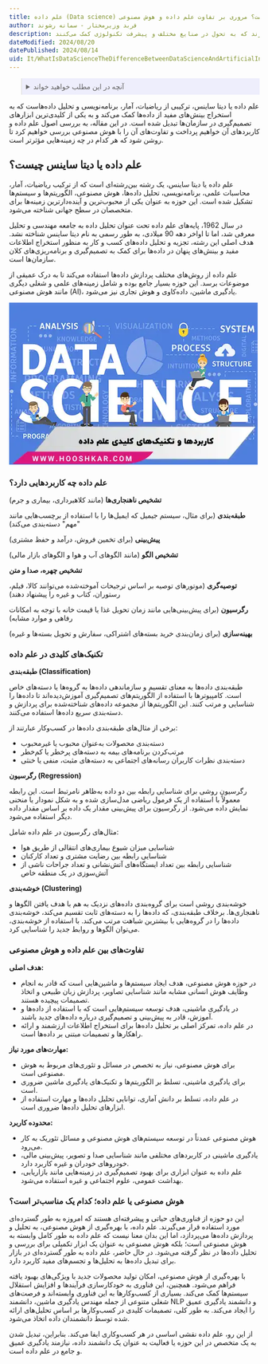 ```yaml
---
title: علم داده (Data science) چیست؟ مروری بر تفاوت علم داده و هوش مصنوعی
author: فربد وزیرمختار - سمانه رشوند
description: علم داده و هوش مصنوعی دو حوزه مرتبط اما متمایز در دنیای فناوری هستند. هر کدام اهداف، مهارت‌ها و کاربردهای خاص خود را دارند که به تحول در صنایع مختلف و پیشرفت تکنولوژی کمک می‌کنند.
dateModified: 2024/08/20
datePublished: 2024/08/14
uid: It/WhatIsDataScienceTheDifferenceBetweenDataScienceAndArtificialIntelligence
---
```

<blockquote style="background-color:#eeeefc; padding:0.5rem">

<details>
  <summary>آنچه در این مطلب خواهید خواند</summary>
  <ul>
    <li>علم داده یا دیتا ساینس چیست؟</li>
    <li>علم داده چه کاربردهایی دارد؟</li>
    <li>تکنیک‌های کلیدی در علم داده</li>
    <li>تفاوت‌های بین علم داده و هوش مصنوعی</li>
    <li>هوش مصنوعی یا علم داده؛ کدام یک مناسب‌تر است؟</li>
  </ul>
</details>
</blockquote>


علم داده یا دیتا ساینس، ترکیبی از ریاضیات، آمار، برنامه‌نویسی و تحلیل داده‌هاست که به استخراج بینش‌های مفید از داده‌ها کمک می‌کند و به یکی از کلیدی‌ترین ابزارهای تصمیم‌گیری در سازمان‌ها تبدیل شده است. در این مقاله، به بررسی اصول علم داده و کاربردهای آن خواهیم پرداخت و تفاوت‌های آن را با هوش مصنوعی بررسی خواهیم کرد تا روشن شود که هر کدام در چه زمینه‌هایی مؤثرتر است.

## علم داده یا دیتا ساینس چیست؟

علم داده یا دیتا ساینس، یک رشته بین‌رشته‌ای است که از ترکیب ریاضیات، آمار، محاسبات علمی، برنامه‌نویسی، تحلیل داده‌ها، هوش مصنوعی، الگوریتم‌ها و سیستم‌ها تشکیل شده است. این حوزه به عنوان یکی از محبوب‌ترین و آینده‌دارترین زمینه‌ها برای متخصصان در سطح جهانی شناخته می‌شود.

در سال 1962، پایه‌های علم داده تحت عنوان تحلیل داده به جامعه مهندسی و تحلیل معرفی شد، اما تا اواخر دهه 90 میلادی، به طور رسمی به نام دیتا ساینس شناخته نشد. هدف اصلی این رشته، تجزیه و تحلیل داده‌های کسب و کار به منظور استخراج اطلاعات مفید و بینش‌های پنهان در داده‌ها برای کمک به تصمیم‌گیری و برنامه‌ریزی‌های کلان سازمان‌ها است.

علم داده از روش‌های مختلف پردازش داده‌ها استفاده می‌کند تا به درک عمیقی از موضوعات برسد. این حوزه بسیار جامع بوده و شامل زمینه‌های علمی و شغلی دیگری مانند هوش مصنوعی (AI)، یادگیری ماشین، داده‌کاوی و هوش تجاری نیز می‌شود.

![کاربرد ها و تکنیک های کلیدی علم داده](./Images/DataScience.webp)

### علم داده چه کاربردهایی دارد؟

**تشخیص ناهنجاری‌ها** (مانند کلاهبرداری، بیماری و جرم)  

**طبقه‌بندی** (برای مثال، سیستم جیمیل که ایمیل‌ها را با استفاده از برچسب‌هایی مانند "مهم" دسته‌بندی می‌کند)  

**پیش‌بینی** (برای تخمین فروش، درآمد و حفظ مشتری)  

**تشخیص الگو** (مانند الگوهای آب و هوا و الگوهای بازار مالی) 

**تشخیص چهره، صدا و متن**  

**توصیه‌گری** (موتورهای توصیه بر اساس ترجیحات آموخته‌شده می‌توانند کالا، فیلم، رستوران، کتاب و غیره را پیشنهاد دهند)  

**رگرسیون** (برای پیش‌بینی‌هایی مانند زمان تحویل غذا یا قیمت خانه با توجه به امکانات رفاهی و موارد مشابه)

**بهینه‌سازی** (برای زمان‌بندی خرید بسته‌های اشتراکی، سفارش و تحویل بسته‌ها و غیره)

### تکنیک‌های کلیدی در علم داده

**طبقه‌بندی (Classification)**  

طبقه‌بندی داده‌ها به معنای تقسیم و سازماندهی داده‌ها به گروه‌ها یا دسته‌های خاص است. کامپیوترها با استفاده از الگوریتم‌های تصمیم‌گیری آموزش‌دیده‌اند تا داده‌ها را شناسایی و مرتب کنند. این الگوریتم‌ها از مجموعه داده‌های شناخته‌شده برای پردازش و دسته‌بندی سریع داده‌ها استفاده می‌کنند.

برخی از مثال‌های طبقه‌بندی داده‌ها در کسب‌وکار عبارتند از:  
- دسته‌بندی محصولات به‌عنوان محبوب یا غیرمحبوب  
- مرتب‌کردن برنامه‌های بیمه به دسته‌های پرخطر یا کم‌خطر  
- دسته‌بندی نظرات کاربران رسانه‌های اجتماعی به دسته‌های مثبت، منفی یا خنثی  

**رگرسیون (Regression)**  

رگرسیون روشی برای شناسایی رابطه بین دو داده به‌ظاهر نامرتبط است. این رابطه معمولاً با استفاده از یک فرمول ریاضی مدل‌سازی شده و به شکل نمودار یا منحنی نمایش داده می‌شود. از رگرسیون برای پیش‌بینی مقدار یک داده بر اساس مقدار داده دیگر استفاده می‌شود.

مثال‌های رگرسیون در علم داده شامل:  
- شناسایی میزان شیوع بیماری‌های انتقالی از طریق هوا  
- شناسایی رابطه بین رضایت مشتری و تعداد کارکنان  
- شناسایی رابطه بین تعداد ایستگاه‌های آتش‌نشانی و تعداد جراحات ناشی از آتش‌سوزی در یک منطقه خاص  

**خوشه‌بندی (Clustering)**  

خوشه‌بندی روشی است برای گروه‌بندی داده‌های نزدیک به هم با هدف یافتن الگوها و ناهنجاری‌ها. برخلاف طبقه‌بندی، که داده‌ها را به دسته‌های ثابت تقسیم می‌کند، خوشه‌بندی داده‌ها را در گروه‌هایی با بیشترین شباهت مرتب می‌کند. با استفاده از خوشه‌بندی، می‌توان الگوها و روابط جدید را شناسایی کرد.

### تفاوت‌های بین علم داده و هوش مصنوعی

**هدف اصلی:**

- در حوزه هوش مصنوعی، هدف ایجاد سیستم‌ها و ماشین‌هایی است که قادر به انجام وظایف هوش انسانی مشابه مانند شناسایی تصاویر، پردازش زبان طبیعی و اتخاذ تصمیمات پیچیده هستند.
- در یادگیری ماشینی، هدف توسعه سیستم‌هایی است که با استفاده از داده‌ها و آموزش، قادر به پیش‌بینی و تصمیم‌گیری درباره داده‌های جدید باشند.
- در علم داده، تمرکز اصلی بر تحلیل داده‌ها برای استخراج اطلاعات ارزشمند و ارائه راهکارها و تصمیمات مبتنی بر داده‌ها است.

**مهارت‌های مورد نیاز:**

- برای هوش مصنوعی، نیاز به تخصص در مسائل و تئوری‌های مربوط به هوش مصنوعی است.
- برای یادگیری ماشینی، تسلط بر الگوریتم‌ها و تکنیک‌های یادگیری ماشین ضروری است.
- در علم داده، تسلط بر دانش آماری، توانایی تحلیل داده‌ها و مهارت استفاده از ابزارهای تحلیل داده‌ها ضروری است.

**محدوده کاربرد:**

- هوش مصنوعی عمدتاً در توسعه سیستم‌های هوش مصنوعی و مسائل تئوریک به کار می‌رود.
- یادگیری ماشینی در کاربردهای مختلفی مانند شناسایی صدا و تصویر، پیش‌بینی مالی، خودروهای خودران و غیره کاربرد دارد.
- علم داده به عنوان ابزاری برای بهبود تصمیم‌گیری در زمینه‌هایی مانند بازاریابی، بهداشت عمومی، علوم اجتماعی و غیره استفاده می‌شود.

### هوش مصنوعی یا علم داده؛ کدام یک مناسب‌تر است؟

این دو حوزه از فناوری‌های حیاتی و پیشرفته‌ای هستند که امروزه به طور گسترده‌ای مورد استفاده قرار می‌گیرند. علم داده، با بهره‌گیری از هوش مصنوعی، به تحلیل و پردازش داده‌ها می‌پردازد، اما این بدان معنا نیست که علم داده به طور کامل وابسته به هوش مصنوعی است؛ بلکه هوش مصنوعی به عنوان یک ابزار تکمیلی برای بررسی و تحلیل داده‌ها در نظر گرفته می‌شود. در حال حاضر، علم داده به طور گسترده‌ای در بازار برای تبدیل داده‌ها به تحلیل‌ها و تجسم‌های مفید کاربرد دارد.

با بهره‌گیری از هوش مصنوعی، امکان تولید محصولات جدید با ویژگی‌های بهبود یافته فراهم می‌شود. همچنین، این فناوری به خودکارسازی فرآیندها و افزایش استقلال سیستم‌ها کمک می‌کند. بسیاری از کسب‌وکارها به این فناوری وابسته‌اند و فرصت‌های شغلی متنوعی از جمله مهندس یادگیری ماشین، دانشمند NLP و دانشمند یادگیری عمیق را ایجاد می‌کند. به طور کلی، تصمیمات کلیدی در کسب‌وکارها بر اساس تحلیل‌های ارائه شده توسط دانشمندان داده اتخاذ می‌شود.

 از این رو، علم داده نقشی اساسی
در هر کسب‌وکاری ایفا می‌کند. بنابراین، تبدیل شدن به یک متخصص در این حوزه یا فعالیت به عنوان یک دانشمند داده، نیازمند یادگیری عمیق و جامع در علم داده است.
